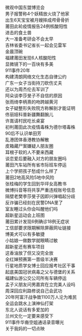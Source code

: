 微观中国东盟博览会  
男子报警称4个妖精放火烧了他家  
出生6天宝宝被月嫂摔成颅骨骨折  
莆田此轮疫情报告24例核酸阳性  
进击的食土兽  
大一准备考研会不会太早  
吉林省委书记省长一起会见雷军  
金晨顶碗  
福建莆田发现6人核酸阳性  
显微镜下的一百块有多美  
911事件20年  
构建清朗网络文化生态自律公约  
广东一女子当街持刀砍伤丈夫  
还以为周杰伦去军训了  
阿朵谈李莎旻子不自信的原因  
张雨绮李柄熹的吻跨越黄河  
女子疑整形失败院方称解剖才能证明  
佟丽娅科普新疆舞翻腕儿  
许嵩请村民吃长桌宴  
初判莆田此次疫情毒株为德尔塔毒株  
90后不认识单田芳  
乱港团体香港教协解散  
皮箱藏尸案嫌疑人朋友圈  
耳根子软的人不要来西藏  
谈恋爱后要融入对方的朋友圈吗  
莆田汽车站所有省市际班车停运  
上个学把孩子愁成什么样了  
莆田2地高风险5地中风险  
张桂梅的学生回到华坪女高教书  
微博抖音等将共享严重违规账号信息  
隔壁老樊李莎旻子因即兴弹唱起分歧  
反诈骗已经刻在民警DNA里了  
室友睡过头你会叫醒他们吗  
超新星运动会上班图  
莆田累计发现6例确诊18例无症状  
工信部要求限期解除屏蔽网址链接  
博美犬可以有多敏捷  
小姑娘一做数学就眼睛过敏  
超新星还有赛车项目  
这香油放了但又没完全放  
全红婵预赛第一晋级半决赛  
行星地质学女博士回应报考社区干事  
起底美国冠状病毒之父与德堡的关系  
福建仙游公交公司所有车辆停运  
孟子义朋友问男嘉宾在立完美人设吗  
周深回应利路修说自己会武功  
20年阿富汗战争致1100万人沦为难民  
全运会跳水上演神仙打架  
东北人说话有多爱加的  
兰州文化一定要来感受下  
911事件华裔空姐通话录音曝光  
关于我妈的一切点映  
